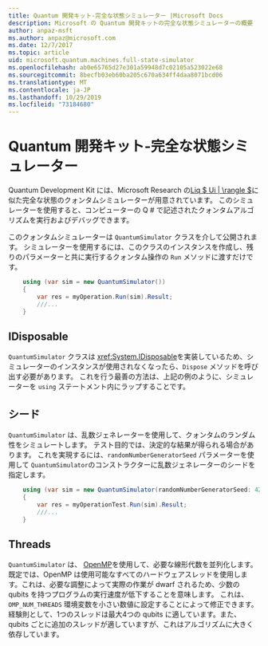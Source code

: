 ```yaml
---
title: Quantum 開発キット-完全な状態シミュレーター |Microsoft Docs
description: Microsoft の Quantum 開発キットの完全な状態シミュレーターの概要
author: anpaz-msft
ms.author: anpaz@microsoft.com
ms.date: 12/7/2017
ms.topic: article
uid: microsoft.quantum.machines.full-state-simulator
ms.openlocfilehash: ab0e65765d27e301a59948d7c02105a523022e68
ms.sourcegitcommit: 8becfb03eb60ba205c670a634ff4daa8071bcd06
ms.translationtype: MT
ms.contentlocale: ja-JP
ms.lasthandoff: 10/29/2019
ms.locfileid: "73184680"
---
```

# <a name="quantum-development-kit-full-state-simulator"></a>Quantum 開発キット-完全な状態シミュレーター

Quantum Development Kit には、Microsoft Research の[Liq $ Ui | \rangle $](http://stationq.github.io/Liquid/)に似た完全な状態のクォンタムシミュレーターが用意されています。
このシミュレーターを使用すると、コンピューターの Q # で記述されたクォンタムアルゴリズムを実行およびデバッグできます。

このクォンタムシミュレーターは `QuantumSimulator` クラスを介して公開されます。 シミュレーターを使用するには、このクラスのインスタンスを作成し、残りのパラメーターと共に実行するクォンタム操作の `Run` メソッドに渡すだけです。

```csharp
    using (var sim = new QuantumSimulator())
    {
        var res = myOperation.Run(sim).Result;
        ///...
    }
```

## <a name="idisposable"></a>IDisposable

`QuantumSimulator` クラスは <xref:System.IDisposable>を実装しているため、シミュレーターのインスタンスが使用されなくなったら、`Dispose` メソッドを呼び出す必要があります。 これを行う最善の方法は、上記の例のように、シミュレーターを `using` ステートメント内にラップすることです。

## <a name="seed"></a>シード

`QuantumSimulator` は、乱数ジェネレーターを使用して、クォンタムのランダム性をシミュレートします。 テスト目的では、決定的な結果が得られる場合があります。 これを実現するには、`randomNumberGeneratorSeed` パラメーターを使用して `QuantumSimulator`のコンストラクターに乱数ジェネレーターのシードを指定します。

```csharp
    using (var sim = new QuantumSimulator(randomNumberGeneratorSeed: 42))
    {
        var res = myOperationTest.Run(sim).Result;
        ///...
    }
```

## <a name="threads"></a>Threads

`QuantumSimulator` は、 [OpenMP](http://www.openmp.org/)を使用して、必要な線形代数を並列化します。 既定では、OpenMP は使用可能なすべてのハードウェアスレッドを使用します。これは、必要な調整によって実際の作業が dwarf されるため、少数の qubits を持つプログラムの実行速度が低下することを意味します。 これは、`OMP_NUM_THREADS` 環境変数を小さい数値に設定することによって修正できます。 経験則として、1つのスレッドは最大4つの qubits に適しています。また、qubits ごとに追加のスレッドが適していますが、これはアルゴリズムに大きく依存しています。

